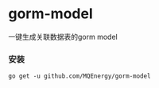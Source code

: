 # gorm-model
一键生成关联数据表的gorm model 

### 安装
```shell script
go get -u github.com/MQEnergy/gorm-model
```


